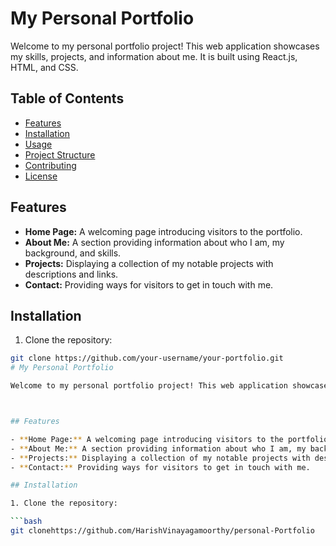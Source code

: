 # My Personal Portfolio

Welcome to my personal portfolio project! This web application showcases my skills, projects, and information about me. It is built using React.js, HTML, and CSS.

## Table of Contents
- [Features](#features)
- [Installation](#installation)
- [Usage](#usage)
- [Project Structure](#project-structure)
- [Contributing](#contributing)
- [License](#license)

## Features

- **Home Page:** A welcoming page introducing visitors to the portfolio.
- **About Me:** A section providing information about who I am, my background, and skills.
- **Projects:** Displaying a collection of my notable projects with descriptions and links.
- **Contact:** Providing ways for visitors to get in touch with me.

## Installation

1. Clone the repository:

```bash
git clone https://github.com/your-username/your-portfolio.git
# My Personal Portfolio

Welcome to my personal portfolio project! This web application showcases my skills, projects, and information about me. It is built using React.js, HTML, and CSS.



## Features

- **Home Page:** A welcoming page introducing visitors to the portfolio.
- **About Me:** A section providing information about who I am, my background, and skills.
- **Projects:** Displaying a collection of my notable projects with descriptions and links.
- **Contact:** Providing ways for visitors to get in touch with me.

## Installation

1. Clone the repository:

```bash
git clonehttps://github.com/HarishVinayagamoorthy/personal-Portfolio
